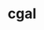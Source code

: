 ---
title: "cgal"
layout: cache
categories: [package, develop]
meta: {"versions": ["4.13", "5.5.2"], "compilers": ["gcc@=11.1.0", "gcc@=11.4.0", "gcc@=7.3.1", "gcc@=9.4.0"], "oss": ["amzn2", "ubuntu20.04"], "platforms": ["linux"], "targets": ["aarch64", "neoverse_n1", "neoverse_v1", "ppc64le", "x86_64_v3"], "stacks": ["aws-isc", "aws-isc-aarch64", "e4s", "e4s-arm", "e4s-neoverse_v1", "e4s-power", "root"], "num_specs": 87, "num_specs_by_stack": {"aws-isc-aarch64": 28, "root": 87, "aws-isc": 14, "e4s-arm": 5, "e4s-neoverse_v1": 7, "e4s-power": 10, "e4s": 23}}
spec_details: [{"hash": "wk6quayynwqzv4xhnhws5qor2siv2g2d", "compiler": "gcc@=7.3.1", "versions": ["4.13"], "os": "amzn2", "platform": "linux", "target": "aarch64", "variants": ["build_system=cmake", "build_type=Release", "~core", "~demos", "+eigen", "generator=make", "~header_only", "~imageio", "~ipo", "+shared"], "stacks": ["aws-isc-aarch64", "root"], "size": "-", "tarball": "https://binaries.spack.io/develop/build_cache/linux-amzn2-aarch64/gcc-7.3.1/cgal-4.13/linux-amzn2-aarch64-gcc-7.3.1-cgal-4.13-wk6quayynwqzv4xhnhws5qor2siv2g2d.spack"}, {"hash": "hntdqjwqmh3ho6ph2ywku737a4o4w64y", "compiler": "gcc@=7.3.1", "versions": ["4.13"], "os": "amzn2", "platform": "linux", "target": "aarch64", "variants": ["build_system=cmake", "build_type=Release", "~core", "~demos", "+eigen", "generator=make", "~header_only", "~imageio", "~ipo", "+shared"], "stacks": ["aws-isc-aarch64", "root"], "size": "-", "tarball": "https://binaries.spack.io/develop/build_cache/linux-amzn2-aarch64/gcc-7.3.1/cgal-4.13/linux-amzn2-aarch64-gcc-7.3.1-cgal-4.13-hntdqjwqmh3ho6ph2ywku737a4o4w64y.spack"}, {"hash": "cc35gijvxbfltxmho2m467z5hg4khkiu", "compiler": "gcc@=7.3.1", "versions": ["4.13"], "os": "amzn2", "platform": "linux", "target": "aarch64", "variants": ["build_system=cmake", "build_type=Release", "~core", "~demos", "+eigen", "generator=make", "~header_only", "~imageio", "~ipo", "+shared"], "stacks": ["aws-isc-aarch64", "root"], "size": "-", "tarball": "https://binaries.spack.io/develop/build_cache/linux-amzn2-aarch64/gcc-7.3.1/cgal-4.13/linux-amzn2-aarch64-gcc-7.3.1-cgal-4.13-cc35gijvxbfltxmho2m467z5hg4khkiu.spack"}, {"hash": "i4in3s7423bzgnmzxabbqvzsakz4pwor", "compiler": "gcc@=7.3.1", "versions": ["4.13"], "os": "amzn2", "platform": "linux", "target": "aarch64", "variants": ["build_system=cmake", "build_type=Release", "~core", "~demos", "+eigen", "generator=make", "~header_only", "~imageio", "~ipo", "+shared"], "stacks": ["aws-isc-aarch64", "root"], "size": "-", "tarball": "https://binaries.spack.io/develop/build_cache/linux-amzn2-aarch64/gcc-7.3.1/cgal-4.13/linux-amzn2-aarch64-gcc-7.3.1-cgal-4.13-i4in3s7423bzgnmzxabbqvzsakz4pwor.spack"}, {"hash": "h6tgtfwnrsh4fcfw2kpknebmpuoqlmcc", "compiler": "gcc@=7.3.1", "versions": ["4.13"], "os": "amzn2", "platform": "linux", "target": "aarch64", "variants": ["build_system=cmake", "build_type=Release", "~core", "~demos", "+eigen", "generator=make", "~header_only", "~imageio", "~ipo", "+shared"], "stacks": ["aws-isc-aarch64", "root"], "size": "-", "tarball": "https://binaries.spack.io/develop/build_cache/linux-amzn2-aarch64/gcc-7.3.1/cgal-4.13/linux-amzn2-aarch64-gcc-7.3.1-cgal-4.13-h6tgtfwnrsh4fcfw2kpknebmpuoqlmcc.spack"}, {"hash": "n7yudhpuakf3ib3pzswytl42hethnjqo", "compiler": "gcc@=7.3.1", "versions": ["4.13"], "os": "amzn2", "platform": "linux", "target": "aarch64", "variants": ["build_system=cmake", "build_type=Release", "~core", "~demos", "+eigen", "generator=make", "~header_only", "~imageio", "~ipo", "+shared"], "stacks": ["aws-isc-aarch64", "root"], "size": "-", "tarball": "https://binaries.spack.io/develop/build_cache/linux-amzn2-aarch64/gcc-7.3.1/cgal-4.13/linux-amzn2-aarch64-gcc-7.3.1-cgal-4.13-n7yudhpuakf3ib3pzswytl42hethnjqo.spack"}, {"hash": "lmvl3mrbvyqf6yqysiymtxtgpxvkbuw3", "compiler": "gcc@=7.3.1", "versions": ["4.13"], "os": "amzn2", "platform": "linux", "target": "aarch64", "variants": ["build_system=cmake", "build_type=Release", "~core", "~demos", "+eigen", "generator=make", "~header_only", "~imageio", "~ipo", "+shared"], "stacks": ["aws-isc-aarch64", "root"], "size": "-", "tarball": "https://binaries.spack.io/develop/build_cache/linux-amzn2-aarch64/gcc-7.3.1/cgal-4.13/linux-amzn2-aarch64-gcc-7.3.1-cgal-4.13-lmvl3mrbvyqf6yqysiymtxtgpxvkbuw3.spack"}, {"hash": "ab62ga4j4tnwpzmxinaaifeihzzjncbu", "compiler": "gcc@=7.3.1", "versions": ["4.13"], "os": "amzn2", "platform": "linux", "target": "aarch64", "variants": ["build_system=cmake", "build_type=Release", "~core", "~demos", "+eigen", "generator=make", "~header_only", "~imageio", "~ipo", "+shared"], "stacks": ["aws-isc-aarch64", "root"], "size": "-", "tarball": "https://binaries.spack.io/develop/build_cache/linux-amzn2-aarch64/gcc-7.3.1/cgal-4.13/linux-amzn2-aarch64-gcc-7.3.1-cgal-4.13-ab62ga4j4tnwpzmxinaaifeihzzjncbu.spack"}, {"hash": "oot5hncrawnufie3fn4tz5owpnqurbzj", "compiler": "gcc@=7.3.1", "versions": ["4.13"], "os": "amzn2", "platform": "linux", "target": "aarch64", "variants": ["build_system=cmake", "build_type=Release", "~core", "~demos", "+eigen", "generator=make", "~header_only", "~imageio", "~ipo", "+shared"], "stacks": ["aws-isc-aarch64", "root"], "size": "-", "tarball": "https://binaries.spack.io/develop/build_cache/linux-amzn2-aarch64/gcc-7.3.1/cgal-4.13/linux-amzn2-aarch64-gcc-7.3.1-cgal-4.13-oot5hncrawnufie3fn4tz5owpnqurbzj.spack"}, {"hash": "oeqdq4lrtiy76ki7lcuj5wnspdpkhoax", "compiler": "gcc@=7.3.1", "versions": ["4.13"], "os": "amzn2", "platform": "linux", "target": "aarch64", "variants": ["build_system=cmake", "build_type=Release", "~core", "~demos", "+eigen", "generator=make", "~header_only", "~imageio", "~ipo", "+shared"], "stacks": ["aws-isc-aarch64", "root"], "size": "-", "tarball": "https://binaries.spack.io/develop/build_cache/linux-amzn2-aarch64/gcc-7.3.1/cgal-4.13/linux-amzn2-aarch64-gcc-7.3.1-cgal-4.13-oeqdq4lrtiy76ki7lcuj5wnspdpkhoax.spack"}, {"hash": "vdvloszchyvhoplczb3gv4zcwgo6tzxt", "compiler": "gcc@=7.3.1", "versions": ["4.13"], "os": "amzn2", "platform": "linux", "target": "aarch64", "variants": ["build_system=cmake", "build_type=Release", "~core", "~demos", "+eigen", "generator=make", "~header_only", "~imageio", "~ipo", "+shared"], "stacks": ["aws-isc-aarch64", "root"], "size": "-", "tarball": "https://binaries.spack.io/develop/build_cache/linux-amzn2-aarch64/gcc-7.3.1/cgal-4.13/linux-amzn2-aarch64-gcc-7.3.1-cgal-4.13-vdvloszchyvhoplczb3gv4zcwgo6tzxt.spack"}, {"hash": "rvpduiskf422avubfkwwyve4x4kftlwu", "compiler": "gcc@=7.3.1", "versions": ["4.13"], "os": "amzn2", "platform": "linux", "target": "aarch64", "variants": ["build_system=cmake", "build_type=Release", "~core", "~demos", "+eigen", "generator=make", "~header_only", "~imageio", "~ipo", "+shared"], "stacks": ["aws-isc-aarch64", "root"], "size": "-", "tarball": "https://binaries.spack.io/develop/build_cache/linux-amzn2-aarch64/gcc-7.3.1/cgal-4.13/linux-amzn2-aarch64-gcc-7.3.1-cgal-4.13-rvpduiskf422avubfkwwyve4x4kftlwu.spack"}, {"hash": "6lwpkhmrojaome7zdvyyv3uq4vnjoqgt", "compiler": "gcc@=7.3.1", "versions": ["4.13"], "os": "amzn2", "platform": "linux", "target": "aarch64", "variants": ["build_system=cmake", "build_type=Release", "~core", "~demos", "+eigen", "generator=make", "~header_only", "~imageio", "~ipo", "+shared"], "stacks": ["aws-isc-aarch64", "root"], "size": "-", "tarball": "https://binaries.spack.io/develop/build_cache/linux-amzn2-aarch64/gcc-7.3.1/cgal-4.13/linux-amzn2-aarch64-gcc-7.3.1-cgal-4.13-6lwpkhmrojaome7zdvyyv3uq4vnjoqgt.spack"}, {"hash": "qu2rwjy57gjqrjiwvrcurq2rhaiwgifx", "compiler": "gcc@=7.3.1", "versions": ["4.13"], "os": "amzn2", "platform": "linux", "target": "aarch64", "variants": ["build_system=cmake", "build_type=Release", "~core", "~demos", "+eigen", "generator=make", "~header_only", "~imageio", "~ipo", "+shared"], "stacks": ["aws-isc-aarch64", "root"], "size": "-", "tarball": "https://binaries.spack.io/develop/build_cache/linux-amzn2-aarch64/gcc-7.3.1/cgal-4.13/linux-amzn2-aarch64-gcc-7.3.1-cgal-4.13-qu2rwjy57gjqrjiwvrcurq2rhaiwgifx.spack"}, {"hash": "boeqdlj3hsnfznfqhk3rm7jeig24sqet", "compiler": "gcc@=7.3.1", "versions": ["4.13"], "os": "amzn2", "platform": "linux", "target": "neoverse_n1", "variants": ["build_system=cmake", "build_type=Release", "~core", "~demos", "+eigen", "generator=make", "~header_only", "~imageio", "~ipo", "+shared"], "stacks": ["aws-isc-aarch64", "root"], "size": "-", "tarball": "https://binaries.spack.io/develop/build_cache/linux-amzn2-neoverse_n1/gcc-7.3.1/cgal-4.13/linux-amzn2-neoverse_n1-gcc-7.3.1-cgal-4.13-boeqdlj3hsnfznfqhk3rm7jeig24sqet.spack"}, {"hash": "huifu6hyfoic5xr7qcsu2oaj5youiv64", "compiler": "gcc@=7.3.1", "versions": ["4.13"], "os": "amzn2", "platform": "linux", "target": "neoverse_n1", "variants": ["build_system=cmake", "build_type=Release", "~core", "~demos", "+eigen", "generator=make", "~header_only", "~imageio", "~ipo", "+shared"], "stacks": ["aws-isc-aarch64", "root"], "size": "-", "tarball": "https://binaries.spack.io/develop/build_cache/linux-amzn2-neoverse_n1/gcc-7.3.1/cgal-4.13/linux-amzn2-neoverse_n1-gcc-7.3.1-cgal-4.13-huifu6hyfoic5xr7qcsu2oaj5youiv64.spack"}, {"hash": "zj4ug24nzitshflbzkzovqhbhkpn7i7c", "compiler": "gcc@=7.3.1", "versions": ["4.13"], "os": "amzn2", "platform": "linux", "target": "neoverse_n1", "variants": ["build_system=cmake", "build_type=Release", "~core", "~demos", "+eigen", "generator=make", "~header_only", "~imageio", "~ipo", "+shared"], "stacks": ["aws-isc-aarch64", "root"], "size": "-", "tarball": "https://binaries.spack.io/develop/build_cache/linux-amzn2-neoverse_n1/gcc-7.3.1/cgal-4.13/linux-amzn2-neoverse_n1-gcc-7.3.1-cgal-4.13-zj4ug24nzitshflbzkzovqhbhkpn7i7c.spack"}, {"hash": "nbxlhezzzdgnn2jknm57jmvshil3slrh", "compiler": "gcc@=7.3.1", "versions": ["4.13"], "os": "amzn2", "platform": "linux", "target": "neoverse_n1", "variants": ["build_system=cmake", "build_type=Release", "~core", "~demos", "+eigen", "generator=make", "~header_only", "~imageio", "~ipo", "+shared"], "stacks": ["aws-isc-aarch64", "root"], "size": "-", "tarball": "https://binaries.spack.io/develop/build_cache/linux-amzn2-neoverse_n1/gcc-7.3.1/cgal-4.13/linux-amzn2-neoverse_n1-gcc-7.3.1-cgal-4.13-nbxlhezzzdgnn2jknm57jmvshil3slrh.spack"}, {"hash": "mdcf4lnctbwvqvn23eq3dbrlkpjsspcw", "compiler": "gcc@=7.3.1", "versions": ["4.13"], "os": "amzn2", "platform": "linux", "target": "neoverse_n1", "variants": ["build_system=cmake", "build_type=Release", "~core", "~demos", "+eigen", "generator=make", "~header_only", "~imageio", "~ipo", "+shared"], "stacks": ["aws-isc-aarch64", "root"], "size": "-", "tarball": "https://binaries.spack.io/develop/build_cache/linux-amzn2-neoverse_n1/gcc-7.3.1/cgal-4.13/linux-amzn2-neoverse_n1-gcc-7.3.1-cgal-4.13-mdcf4lnctbwvqvn23eq3dbrlkpjsspcw.spack"}, {"hash": "ezmyjacgvbmhaymix7ih2kjllk2xmfou", "compiler": "gcc@=7.3.1", "versions": ["4.13"], "os": "amzn2", "platform": "linux", "target": "neoverse_n1", "variants": ["build_system=cmake", "build_type=Release", "~core", "~demos", "+eigen", "generator=make", "~header_only", "~imageio", "~ipo", "+shared"], "stacks": ["aws-isc-aarch64", "root"], "size": "-", "tarball": "https://binaries.spack.io/develop/build_cache/linux-amzn2-neoverse_n1/gcc-7.3.1/cgal-4.13/linux-amzn2-neoverse_n1-gcc-7.3.1-cgal-4.13-ezmyjacgvbmhaymix7ih2kjllk2xmfou.spack"}, {"hash": "4kwlsfq2g534e7fjlgwet626zfai6bkz", "compiler": "gcc@=7.3.1", "versions": ["4.13"], "os": "amzn2", "platform": "linux", "target": "neoverse_n1", "variants": ["build_system=cmake", "build_type=Release", "~core", "~demos", "+eigen", "generator=make", "~header_only", "~imageio", "~ipo", "+shared"], "stacks": ["aws-isc-aarch64", "root"], "size": "-", "tarball": "https://binaries.spack.io/develop/build_cache/linux-amzn2-neoverse_n1/gcc-7.3.1/cgal-4.13/linux-amzn2-neoverse_n1-gcc-7.3.1-cgal-4.13-4kwlsfq2g534e7fjlgwet626zfai6bkz.spack"}, {"hash": "goi64ssgjd4tugobjt4mxnfft4sr4cxn", "compiler": "gcc@=7.3.1", "versions": ["4.13"], "os": "amzn2", "platform": "linux", "target": "neoverse_n1", "variants": ["build_system=cmake", "build_type=Release", "~core", "~demos", "+eigen", "generator=make", "~header_only", "~imageio", "~ipo", "+shared"], "stacks": ["aws-isc-aarch64", "root"], "size": "-", "tarball": "https://binaries.spack.io/develop/build_cache/linux-amzn2-neoverse_n1/gcc-7.3.1/cgal-4.13/linux-amzn2-neoverse_n1-gcc-7.3.1-cgal-4.13-goi64ssgjd4tugobjt4mxnfft4sr4cxn.spack"}, {"hash": "54chzhrh52lscgccykfiz6pbafxd5xab", "compiler": "gcc@=7.3.1", "versions": ["4.13"], "os": "amzn2", "platform": "linux", "target": "neoverse_n1", "variants": ["build_system=cmake", "build_type=Release", "~core", "~demos", "+eigen", "generator=make", "~header_only", "~imageio", "~ipo", "+shared"], "stacks": ["aws-isc-aarch64", "root"], "size": "-", "tarball": "https://binaries.spack.io/develop/build_cache/linux-amzn2-neoverse_n1/gcc-7.3.1/cgal-4.13/linux-amzn2-neoverse_n1-gcc-7.3.1-cgal-4.13-54chzhrh52lscgccykfiz6pbafxd5xab.spack"}, {"hash": "pyvwzou3hxdiuc4vev45k5iufeqyg57y", "compiler": "gcc@=7.3.1", "versions": ["4.13"], "os": "amzn2", "platform": "linux", "target": "neoverse_n1", "variants": ["build_system=cmake", "build_type=Release", "~core", "~demos", "+eigen", "generator=make", "~header_only", "~imageio", "~ipo", "+shared"], "stacks": ["aws-isc-aarch64", "root"], "size": "-", "tarball": "https://binaries.spack.io/develop/build_cache/linux-amzn2-neoverse_n1/gcc-7.3.1/cgal-4.13/linux-amzn2-neoverse_n1-gcc-7.3.1-cgal-4.13-pyvwzou3hxdiuc4vev45k5iufeqyg57y.spack"}, {"hash": "rx53y627x372v4effyqqpl2p2xvrf2az", "compiler": "gcc@=7.3.1", "versions": ["4.13"], "os": "amzn2", "platform": "linux", "target": "neoverse_n1", "variants": ["build_system=cmake", "build_type=Release", "~core", "~demos", "+eigen", "generator=make", "~header_only", "~imageio", "~ipo", "+shared"], "stacks": ["aws-isc-aarch64", "root"], "size": "-", "tarball": "https://binaries.spack.io/develop/build_cache/linux-amzn2-neoverse_n1/gcc-7.3.1/cgal-4.13/linux-amzn2-neoverse_n1-gcc-7.3.1-cgal-4.13-rx53y627x372v4effyqqpl2p2xvrf2az.spack"}, {"hash": "tkx4dromzgzrf3ttwodhadnfvrk6xzck", "compiler": "gcc@=7.3.1", "versions": ["4.13"], "os": "amzn2", "platform": "linux", "target": "neoverse_n1", "variants": ["build_system=cmake", "build_type=Release", "~core", "~demos", "+eigen", "generator=make", "~header_only", "~imageio", "~ipo", "+shared"], "stacks": ["aws-isc-aarch64", "root"], "size": "-", "tarball": "https://binaries.spack.io/develop/build_cache/linux-amzn2-neoverse_n1/gcc-7.3.1/cgal-4.13/linux-amzn2-neoverse_n1-gcc-7.3.1-cgal-4.13-tkx4dromzgzrf3ttwodhadnfvrk6xzck.spack"}, {"hash": "wwsyainr7mzka77lkeqf7wiar6maotvi", "compiler": "gcc@=7.3.1", "versions": ["4.13"], "os": "amzn2", "platform": "linux", "target": "neoverse_n1", "variants": ["build_system=cmake", "build_type=Release", "~core", "~demos", "+eigen", "generator=make", "~header_only", "~imageio", "~ipo", "+shared"], "stacks": ["aws-isc-aarch64", "root"], "size": "-", "tarball": "https://binaries.spack.io/develop/build_cache/linux-amzn2-neoverse_n1/gcc-7.3.1/cgal-4.13/linux-amzn2-neoverse_n1-gcc-7.3.1-cgal-4.13-wwsyainr7mzka77lkeqf7wiar6maotvi.spack"}, {"hash": "yio26w7xb7l7wllmum7rfuso5ehrcbme", "compiler": "gcc@=7.3.1", "versions": ["4.13"], "os": "amzn2", "platform": "linux", "target": "neoverse_n1", "variants": ["build_system=cmake", "build_type=Release", "~core", "~demos", "+eigen", "generator=make", "~header_only", "~imageio", "~ipo", "+shared"], "stacks": ["aws-isc-aarch64", "root"], "size": "-", "tarball": "https://binaries.spack.io/develop/build_cache/linux-amzn2-neoverse_n1/gcc-7.3.1/cgal-4.13/linux-amzn2-neoverse_n1-gcc-7.3.1-cgal-4.13-yio26w7xb7l7wllmum7rfuso5ehrcbme.spack"}, {"hash": "dl3bl7yneedkuozgou3whj3ik7s65dtb", "compiler": "gcc@=7.3.1", "versions": ["4.13"], "os": "amzn2", "platform": "linux", "target": "x86_64_v3", "variants": ["build_system=cmake", "build_type=Release", "~core", "~demos", "+eigen", "generator=make", "~header_only", "~imageio", "~ipo", "+shared"], "stacks": ["aws-isc", "root"], "size": "-", "tarball": "https://binaries.spack.io/develop/build_cache/linux-amzn2-x86_64_v3/gcc-7.3.1/cgal-4.13/linux-amzn2-x86_64_v3-gcc-7.3.1-cgal-4.13-dl3bl7yneedkuozgou3whj3ik7s65dtb.spack"}, {"hash": "467u5rd5wwytmflub7wyktkp2wteaojq", "compiler": "gcc@=7.3.1", "versions": ["4.13"], "os": "amzn2", "platform": "linux", "target": "x86_64_v3", "variants": ["build_system=cmake", "build_type=Release", "~core", "~demos", "+eigen", "generator=make", "~header_only", "~imageio", "~ipo", "+shared"], "stacks": ["aws-isc", "root"], "size": "-", "tarball": "https://binaries.spack.io/develop/build_cache/linux-amzn2-x86_64_v3/gcc-7.3.1/cgal-4.13/linux-amzn2-x86_64_v3-gcc-7.3.1-cgal-4.13-467u5rd5wwytmflub7wyktkp2wteaojq.spack"}, {"hash": "b4spvpxuundmllbvcs2ugpv4ifgqncys", "compiler": "gcc@=7.3.1", "versions": ["4.13"], "os": "amzn2", "platform": "linux", "target": "x86_64_v3", "variants": ["build_system=cmake", "build_type=Release", "~core", "~demos", "+eigen", "generator=make", "~header_only", "~imageio", "~ipo", "+shared"], "stacks": ["aws-isc", "root"], "size": "-", "tarball": "https://binaries.spack.io/develop/build_cache/linux-amzn2-x86_64_v3/gcc-7.3.1/cgal-4.13/linux-amzn2-x86_64_v3-gcc-7.3.1-cgal-4.13-b4spvpxuundmllbvcs2ugpv4ifgqncys.spack"}, {"hash": "c7lig2bgdlbfsz57gijc27mtstvy2efl", "compiler": "gcc@=7.3.1", "versions": ["4.13"], "os": "amzn2", "platform": "linux", "target": "x86_64_v3", "variants": ["build_system=cmake", "build_type=Release", "~core", "~demos", "+eigen", "generator=make", "~header_only", "~imageio", "~ipo", "+shared"], "stacks": ["aws-isc", "root"], "size": "-", "tarball": "https://binaries.spack.io/develop/build_cache/linux-amzn2-x86_64_v3/gcc-7.3.1/cgal-4.13/linux-amzn2-x86_64_v3-gcc-7.3.1-cgal-4.13-c7lig2bgdlbfsz57gijc27mtstvy2efl.spack"}, {"hash": "pcjxrrlepi6tzv4pjztqaximyeq3sarf", "compiler": "gcc@=7.3.1", "versions": ["4.13"], "os": "amzn2", "platform": "linux", "target": "x86_64_v3", "variants": ["build_system=cmake", "build_type=Release", "~core", "~demos", "+eigen", "generator=make", "~header_only", "~imageio", "~ipo", "+shared"], "stacks": ["aws-isc", "root"], "size": "-", "tarball": "https://binaries.spack.io/develop/build_cache/linux-amzn2-x86_64_v3/gcc-7.3.1/cgal-4.13/linux-amzn2-x86_64_v3-gcc-7.3.1-cgal-4.13-pcjxrrlepi6tzv4pjztqaximyeq3sarf.spack"}, {"hash": "mvwwhk65psnwz56ws5g3pkp3w7plwl7k", "compiler": "gcc@=7.3.1", "versions": ["4.13"], "os": "amzn2", "platform": "linux", "target": "x86_64_v3", "variants": ["build_system=cmake", "build_type=Release", "~core", "~demos", "+eigen", "generator=make", "~header_only", "~imageio", "~ipo", "+shared"], "stacks": ["aws-isc", "root"], "size": "-", "tarball": "https://binaries.spack.io/develop/build_cache/linux-amzn2-x86_64_v3/gcc-7.3.1/cgal-4.13/linux-amzn2-x86_64_v3-gcc-7.3.1-cgal-4.13-mvwwhk65psnwz56ws5g3pkp3w7plwl7k.spack"}, {"hash": "ham2hmjbtnugyd2or7lmpsd65lbdz2qk", "compiler": "gcc@=7.3.1", "versions": ["4.13"], "os": "amzn2", "platform": "linux", "target": "x86_64_v3", "variants": ["build_system=cmake", "build_type=Release", "~core", "~demos", "+eigen", "generator=make", "~header_only", "~imageio", "~ipo", "+shared"], "stacks": ["aws-isc", "root"], "size": "-", "tarball": "https://binaries.spack.io/develop/build_cache/linux-amzn2-x86_64_v3/gcc-7.3.1/cgal-4.13/linux-amzn2-x86_64_v3-gcc-7.3.1-cgal-4.13-ham2hmjbtnugyd2or7lmpsd65lbdz2qk.spack"}, {"hash": "vyejmikt47iurdxgpo5qwbpz6hd4vew2", "compiler": "gcc@=7.3.1", "versions": ["4.13"], "os": "amzn2", "platform": "linux", "target": "x86_64_v3", "variants": ["build_system=cmake", "build_type=Release", "~core", "~demos", "+eigen", "generator=make", "~header_only", "~imageio", "~ipo", "+shared"], "stacks": ["aws-isc", "root"], "size": "-", "tarball": "https://binaries.spack.io/develop/build_cache/linux-amzn2-x86_64_v3/gcc-7.3.1/cgal-4.13/linux-amzn2-x86_64_v3-gcc-7.3.1-cgal-4.13-vyejmikt47iurdxgpo5qwbpz6hd4vew2.spack"}, {"hash": "x56ktee37aflfer45kl7vjztxwpw32bi", "compiler": "gcc@=7.3.1", "versions": ["4.13"], "os": "amzn2", "platform": "linux", "target": "x86_64_v3", "variants": ["build_system=cmake", "build_type=Release", "~core", "~demos", "+eigen", "generator=make", "~header_only", "~imageio", "~ipo", "+shared"], "stacks": ["aws-isc", "root"], "size": "-", "tarball": "https://binaries.spack.io/develop/build_cache/linux-amzn2-x86_64_v3/gcc-7.3.1/cgal-4.13/linux-amzn2-x86_64_v3-gcc-7.3.1-cgal-4.13-x56ktee37aflfer45kl7vjztxwpw32bi.spack"}, {"hash": "y2on4b5xhv6pvppp7sw5wn365362xzug", "compiler": "gcc@=7.3.1", "versions": ["4.13"], "os": "amzn2", "platform": "linux", "target": "x86_64_v3", "variants": ["build_system=cmake", "build_type=Release", "~core", "~demos", "+eigen", "generator=make", "~header_only", "~imageio", "~ipo", "+shared"], "stacks": ["aws-isc", "root"], "size": "-", "tarball": "https://binaries.spack.io/develop/build_cache/linux-amzn2-x86_64_v3/gcc-7.3.1/cgal-4.13/linux-amzn2-x86_64_v3-gcc-7.3.1-cgal-4.13-y2on4b5xhv6pvppp7sw5wn365362xzug.spack"}, {"hash": "gbruwq2zr6jpzdc6luk5aljmbuntpcsy", "compiler": "gcc@=7.3.1", "versions": ["4.13"], "os": "amzn2", "platform": "linux", "target": "x86_64_v3", "variants": ["build_system=cmake", "build_type=Release", "~core", "~demos", "+eigen", "generator=make", "~header_only", "~imageio", "~ipo", "+shared"], "stacks": ["aws-isc", "root"], "size": "-", "tarball": "https://binaries.spack.io/develop/build_cache/linux-amzn2-x86_64_v3/gcc-7.3.1/cgal-4.13/linux-amzn2-x86_64_v3-gcc-7.3.1-cgal-4.13-gbruwq2zr6jpzdc6luk5aljmbuntpcsy.spack"}, {"hash": "cl7yaq2nb7htdqlkcp6sltiwdhhwq3o6", "compiler": "gcc@=7.3.1", "versions": ["4.13"], "os": "amzn2", "platform": "linux", "target": "x86_64_v3", "variants": ["build_system=cmake", "build_type=Release", "~core", "~demos", "+eigen", "generator=make", "~header_only", "~imageio", "~ipo", "+shared"], "stacks": ["aws-isc", "root"], "size": "-", "tarball": "https://binaries.spack.io/develop/build_cache/linux-amzn2-x86_64_v3/gcc-7.3.1/cgal-4.13/linux-amzn2-x86_64_v3-gcc-7.3.1-cgal-4.13-cl7yaq2nb7htdqlkcp6sltiwdhhwq3o6.spack"}, {"hash": "ta5ram5dhb4finpacnj4zn6j4sm2nczr", "compiler": "gcc@=7.3.1", "versions": ["4.13"], "os": "amzn2", "platform": "linux", "target": "x86_64_v3", "variants": ["build_system=cmake", "build_type=Release", "~core", "~demos", "+eigen", "generator=make", "~header_only", "~imageio", "~ipo", "+shared"], "stacks": ["aws-isc", "root"], "size": "-", "tarball": "https://binaries.spack.io/develop/build_cache/linux-amzn2-x86_64_v3/gcc-7.3.1/cgal-4.13/linux-amzn2-x86_64_v3-gcc-7.3.1-cgal-4.13-ta5ram5dhb4finpacnj4zn6j4sm2nczr.spack"}, {"hash": "xdnpmjqtnirsoykievchqwjeunknipor", "compiler": "gcc@=7.3.1", "versions": ["4.13"], "os": "amzn2", "platform": "linux", "target": "x86_64_v3", "variants": ["build_system=cmake", "build_type=Release", "~core", "~demos", "+eigen", "generator=make", "~header_only", "~imageio", "~ipo", "+shared"], "stacks": ["aws-isc", "root"], "size": "-", "tarball": "https://binaries.spack.io/develop/build_cache/linux-amzn2-x86_64_v3/gcc-7.3.1/cgal-4.13/linux-amzn2-x86_64_v3-gcc-7.3.1-cgal-4.13-xdnpmjqtnirsoykievchqwjeunknipor.spack"}, {"hash": "e4nsvupkaykj5n6pxhb7xyuhd7p3ydpv", "compiler": "gcc@=11.4.0", "versions": ["4.13"], "os": "ubuntu20.04", "platform": "linux", "target": "aarch64", "variants": ["build_system=cmake", "build_type=Release", "~core", "~demos", "+eigen", "generator=make", "~header_only", "~imageio", "~ipo", "+shared"], "stacks": ["root", "e4s-arm"], "size": "-", "tarball": "https://binaries.spack.io/develop/build_cache/linux-ubuntu20.04-aarch64/gcc-11.4.0/cgal-4.13/linux-ubuntu20.04-aarch64-gcc-11.4.0-cgal-4.13-e4nsvupkaykj5n6pxhb7xyuhd7p3ydpv.spack"}, {"hash": "agh6a62khp7uycg3xiz2kc7ogg6cyk4l", "compiler": "gcc@=11.4.0", "versions": ["4.13"], "os": "ubuntu20.04", "platform": "linux", "target": "aarch64", "variants": ["build_system=cmake", "build_type=Release", "~core", "~demos", "+eigen", "generator=make", "~header_only", "~imageio", "~ipo", "+shared"], "stacks": ["root", "e4s-arm"], "size": "-", "tarball": "https://binaries.spack.io/develop/build_cache/linux-ubuntu20.04-aarch64/gcc-11.4.0/cgal-4.13/linux-ubuntu20.04-aarch64-gcc-11.4.0-cgal-4.13-agh6a62khp7uycg3xiz2kc7ogg6cyk4l.spack"}, {"hash": "n522g3ehjxv3q6odufrgu73omq356mmj", "compiler": "gcc@=11.4.0", "versions": ["4.13"], "os": "ubuntu20.04", "platform": "linux", "target": "aarch64", "variants": ["build_system=cmake", "build_type=Release", "~core", "~demos", "+eigen", "generator=make", "~header_only", "~imageio", "~ipo", "+shared"], "stacks": ["root", "e4s-arm"], "size": "-", "tarball": "https://binaries.spack.io/develop/build_cache/linux-ubuntu20.04-aarch64/gcc-11.4.0/cgal-4.13/linux-ubuntu20.04-aarch64-gcc-11.4.0-cgal-4.13-n522g3ehjxv3q6odufrgu73omq356mmj.spack"}, {"hash": "rq3kdld66lrmvbnixs7xwspdrkyyjsfs", "compiler": "gcc@=11.4.0", "versions": ["4.13"], "os": "ubuntu20.04", "platform": "linux", "target": "aarch64", "variants": ["build_system=cmake", "build_type=Release", "~core", "~demos", "+eigen", "generator=make", "~header_only", "~imageio", "~ipo", "+shared"], "stacks": ["root", "e4s-arm"], "size": "-", "tarball": "https://binaries.spack.io/develop/build_cache/linux-ubuntu20.04-aarch64/gcc-11.4.0/cgal-4.13/linux-ubuntu20.04-aarch64-gcc-11.4.0-cgal-4.13-rq3kdld66lrmvbnixs7xwspdrkyyjsfs.spack"}, {"hash": "7jveycrjexqw4evuueql4uguoqqfjnuo", "compiler": "gcc@=11.4.0", "versions": ["4.13"], "os": "ubuntu20.04", "platform": "linux", "target": "aarch64", "variants": ["build_system=cmake", "build_type=Release", "~core", "~demos", "+eigen", "generator=make", "~header_only", "~imageio", "~ipo", "+shared"], "stacks": ["root", "e4s-arm"], "size": "-", "tarball": "https://binaries.spack.io/develop/build_cache/linux-ubuntu20.04-aarch64/gcc-11.4.0/cgal-4.13/linux-ubuntu20.04-aarch64-gcc-11.4.0-cgal-4.13-7jveycrjexqw4evuueql4uguoqqfjnuo.spack"}, {"hash": "ga6dy2eh56any4r232b74heocpksqecf", "compiler": "gcc@=11.4.0", "versions": ["4.13"], "os": "ubuntu20.04", "platform": "linux", "target": "neoverse_v1", "variants": ["build_system=cmake", "build_type=Release", "~core", "~demos", "+eigen", "generator=make", "~header_only", "~imageio", "~ipo", "+shared"], "stacks": ["root", "e4s-neoverse_v1"], "size": "-", "tarball": "https://binaries.spack.io/develop/build_cache/linux-ubuntu20.04-neoverse_v1/gcc-11.4.0/cgal-4.13/linux-ubuntu20.04-neoverse_v1-gcc-11.4.0-cgal-4.13-ga6dy2eh56any4r232b74heocpksqecf.spack"}, {"hash": "m3c6engqgukab7mkrcbnf5euwyrtva6t", "compiler": "gcc@=11.4.0", "versions": ["4.13"], "os": "ubuntu20.04", "platform": "linux", "target": "neoverse_v1", "variants": ["build_system=cmake", "build_type=Release", "~core", "~demos", "+eigen", "generator=make", "~header_only", "~imageio", "~ipo", "+shared"], "stacks": ["root", "e4s-neoverse_v1"], "size": "-", "tarball": "https://binaries.spack.io/develop/build_cache/linux-ubuntu20.04-neoverse_v1/gcc-11.4.0/cgal-4.13/linux-ubuntu20.04-neoverse_v1-gcc-11.4.0-cgal-4.13-m3c6engqgukab7mkrcbnf5euwyrtva6t.spack"}, {"hash": "7c4srdls33usativb3cbcnglxoljls22", "compiler": "gcc@=11.4.0", "versions": ["4.13"], "os": "ubuntu20.04", "platform": "linux", "target": "neoverse_v1", "variants": ["build_system=cmake", "build_type=Release", "~core", "~demos", "+eigen", "generator=make", "~header_only", "~imageio", "~ipo", "+shared"], "stacks": ["root", "e4s-neoverse_v1"], "size": "-", "tarball": "https://binaries.spack.io/develop/build_cache/linux-ubuntu20.04-neoverse_v1/gcc-11.4.0/cgal-4.13/linux-ubuntu20.04-neoverse_v1-gcc-11.4.0-cgal-4.13-7c4srdls33usativb3cbcnglxoljls22.spack"}, {"hash": "rupah2jkzguju2koq3ojxcno4dd46bw4", "compiler": "gcc@=11.4.0", "versions": ["4.13"], "os": "ubuntu20.04", "platform": "linux", "target": "neoverse_v1", "variants": ["build_system=cmake", "build_type=Release", "~core", "~demos", "+eigen", "generator=make", "~header_only", "~imageio", "~ipo", "+shared"], "stacks": ["root", "e4s-neoverse_v1"], "size": "-", "tarball": "https://binaries.spack.io/develop/build_cache/linux-ubuntu20.04-neoverse_v1/gcc-11.4.0/cgal-4.13/linux-ubuntu20.04-neoverse_v1-gcc-11.4.0-cgal-4.13-rupah2jkzguju2koq3ojxcno4dd46bw4.spack"}, {"hash": "h5wv2k6yv42taa4giaxdxpzihd6pyd2t", "compiler": "gcc@=11.4.0", "versions": ["4.13"], "os": "ubuntu20.04", "platform": "linux", "target": "neoverse_v1", "variants": ["build_system=cmake", "build_type=Release", "~core", "~demos", "+eigen", "generator=make", "~header_only", "~imageio", "~ipo", "+shared"], "stacks": ["root", "e4s-neoverse_v1"], "size": "-", "tarball": "https://binaries.spack.io/develop/build_cache/linux-ubuntu20.04-neoverse_v1/gcc-11.4.0/cgal-4.13/linux-ubuntu20.04-neoverse_v1-gcc-11.4.0-cgal-4.13-h5wv2k6yv42taa4giaxdxpzihd6pyd2t.spack"}, {"hash": "6lnndwpqi4jk45nmvk2r5e436ylz7xxe", "compiler": "gcc@=11.4.0", "versions": ["4.13"], "os": "ubuntu20.04", "platform": "linux", "target": "neoverse_v1", "variants": ["build_system=cmake", "build_type=Release", "~core", "~demos", "+eigen", "generator=make", "~header_only", "~imageio", "~ipo", "+shared"], "stacks": ["root", "e4s-neoverse_v1"], "size": "-", "tarball": "https://binaries.spack.io/develop/build_cache/linux-ubuntu20.04-neoverse_v1/gcc-11.4.0/cgal-4.13/linux-ubuntu20.04-neoverse_v1-gcc-11.4.0-cgal-4.13-6lnndwpqi4jk45nmvk2r5e436ylz7xxe.spack"}, {"hash": "r7vop3unuwqbzizhos75lpc2fe6ydehi", "compiler": "gcc@=11.4.0", "versions": ["4.13"], "os": "ubuntu20.04", "platform": "linux", "target": "neoverse_v1", "variants": ["build_system=cmake", "build_type=Release", "~core", "~demos", "+eigen", "generator=make", "~header_only", "~imageio", "~ipo", "+shared"], "stacks": ["root", "e4s-neoverse_v1"], "size": "-", "tarball": "https://binaries.spack.io/develop/build_cache/linux-ubuntu20.04-neoverse_v1/gcc-11.4.0/cgal-4.13/linux-ubuntu20.04-neoverse_v1-gcc-11.4.0-cgal-4.13-r7vop3unuwqbzizhos75lpc2fe6ydehi.spack"}, {"hash": "oyqpxr2zjo6kw7pqsqgm2cqe6nup3urj", "compiler": "gcc@=9.4.0", "versions": ["4.13"], "os": "ubuntu20.04", "platform": "linux", "target": "ppc64le", "variants": ["build_system=cmake", "build_type=Release", "~core", "~demos", "+eigen", "generator=make", "~header_only", "~imageio", "~ipo", "+shared"], "stacks": ["e4s-power", "root"], "size": "-", "tarball": "https://binaries.spack.io/develop/build_cache/linux-ubuntu20.04-ppc64le/gcc-9.4.0/cgal-4.13/linux-ubuntu20.04-ppc64le-gcc-9.4.0-cgal-4.13-oyqpxr2zjo6kw7pqsqgm2cqe6nup3urj.spack"}, {"hash": "nwu4a4q5sjwpmojyv35jctalk6abrnbf", "compiler": "gcc@=9.4.0", "versions": ["4.13"], "os": "ubuntu20.04", "platform": "linux", "target": "ppc64le", "variants": ["build_system=cmake", "build_type=Release", "~core", "~demos", "+eigen", "generator=make", "~header_only", "~imageio", "~ipo", "+shared"], "stacks": ["e4s-power", "root"], "size": "-", "tarball": "https://binaries.spack.io/develop/build_cache/linux-ubuntu20.04-ppc64le/gcc-9.4.0/cgal-4.13/linux-ubuntu20.04-ppc64le-gcc-9.4.0-cgal-4.13-nwu4a4q5sjwpmojyv35jctalk6abrnbf.spack"}, {"hash": "l57tk726i3pujeiogeo3232a7xgxofar", "compiler": "gcc@=9.4.0", "versions": ["4.13"], "os": "ubuntu20.04", "platform": "linux", "target": "ppc64le", "variants": ["build_system=cmake", "build_type=Release", "~core", "~demos", "+eigen", "generator=make", "~header_only", "~imageio", "~ipo", "+shared"], "stacks": ["e4s-power", "root"], "size": "-", "tarball": "https://binaries.spack.io/develop/build_cache/linux-ubuntu20.04-ppc64le/gcc-9.4.0/cgal-4.13/linux-ubuntu20.04-ppc64le-gcc-9.4.0-cgal-4.13-l57tk726i3pujeiogeo3232a7xgxofar.spack"}, {"hash": "35fwbwfun3ekrdexio3fxsbm4x5zecvp", "compiler": "gcc@=9.4.0", "versions": ["4.13"], "os": "ubuntu20.04", "platform": "linux", "target": "ppc64le", "variants": ["build_system=cmake", "build_type=Release", "~core", "~demos", "+eigen", "generator=make", "~header_only", "~imageio", "~ipo", "+shared"], "stacks": ["e4s-power", "root"], "size": "-", "tarball": "https://binaries.spack.io/develop/build_cache/linux-ubuntu20.04-ppc64le/gcc-9.4.0/cgal-4.13/linux-ubuntu20.04-ppc64le-gcc-9.4.0-cgal-4.13-35fwbwfun3ekrdexio3fxsbm4x5zecvp.spack"}, {"hash": "zyp423dclom3sguwcbksdjj6rvajterc", "compiler": "gcc@=9.4.0", "versions": ["4.13"], "os": "ubuntu20.04", "platform": "linux", "target": "ppc64le", "variants": ["build_system=cmake", "build_type=Release", "~core", "~demos", "+eigen", "generator=make", "~header_only", "~imageio", "~ipo", "+shared"], "stacks": ["e4s-power", "root"], "size": "-", "tarball": "https://binaries.spack.io/develop/build_cache/linux-ubuntu20.04-ppc64le/gcc-9.4.0/cgal-4.13/linux-ubuntu20.04-ppc64le-gcc-9.4.0-cgal-4.13-zyp423dclom3sguwcbksdjj6rvajterc.spack"}, {"hash": "hb3ug7y4ivydfim5mzfnv3b7q36aykbu", "compiler": "gcc@=9.4.0", "versions": ["4.13"], "os": "ubuntu20.04", "platform": "linux", "target": "ppc64le", "variants": ["build_system=cmake", "build_type=Release", "~core", "~demos", "+eigen", "generator=make", "~header_only", "~imageio", "~ipo", "+shared"], "stacks": ["e4s-power", "root"], "size": "-", "tarball": "https://binaries.spack.io/develop/build_cache/linux-ubuntu20.04-ppc64le/gcc-9.4.0/cgal-4.13/linux-ubuntu20.04-ppc64le-gcc-9.4.0-cgal-4.13-hb3ug7y4ivydfim5mzfnv3b7q36aykbu.spack"}, {"hash": "mol3huezkwdj7yhrg7corqbimhyzx6w7", "compiler": "gcc@=9.4.0", "versions": ["4.13"], "os": "ubuntu20.04", "platform": "linux", "target": "ppc64le", "variants": ["build_system=cmake", "build_type=Release", "~core", "~demos", "+eigen", "generator=make", "~header_only", "~imageio", "~ipo", "+shared"], "stacks": ["e4s-power", "root"], "size": "-", "tarball": "https://binaries.spack.io/develop/build_cache/linux-ubuntu20.04-ppc64le/gcc-9.4.0/cgal-4.13/linux-ubuntu20.04-ppc64le-gcc-9.4.0-cgal-4.13-mol3huezkwdj7yhrg7corqbimhyzx6w7.spack"}, {"hash": "4qtz2nqauwen2ovxfovkzitpmisyye7y", "compiler": "gcc@=9.4.0", "versions": ["4.13"], "os": "ubuntu20.04", "platform": "linux", "target": "ppc64le", "variants": ["build_system=cmake", "build_type=Release", "~core", "~demos", "+eigen", "generator=make", "~header_only", "~imageio", "~ipo", "+shared"], "stacks": ["e4s-power", "root"], "size": "-", "tarball": "https://binaries.spack.io/develop/build_cache/linux-ubuntu20.04-ppc64le/gcc-9.4.0/cgal-4.13/linux-ubuntu20.04-ppc64le-gcc-9.4.0-cgal-4.13-4qtz2nqauwen2ovxfovkzitpmisyye7y.spack"}, {"hash": "ao2j7ds5azn4p5xhkw6yzgsuid5xw2wb", "compiler": "gcc@=9.4.0", "versions": ["4.13"], "os": "ubuntu20.04", "platform": "linux", "target": "ppc64le", "variants": ["build_system=cmake", "build_type=Release", "~core", "~demos", "+eigen", "generator=make", "~header_only", "~imageio", "~ipo", "+shared"], "stacks": ["e4s-power", "root"], "size": "-", "tarball": "https://binaries.spack.io/develop/build_cache/linux-ubuntu20.04-ppc64le/gcc-9.4.0/cgal-4.13/linux-ubuntu20.04-ppc64le-gcc-9.4.0-cgal-4.13-ao2j7ds5azn4p5xhkw6yzgsuid5xw2wb.spack"}, {"hash": "guabjmw4bsj7hlhgh3nfalgolizb7zo2", "compiler": "gcc@=9.4.0", "versions": ["4.13"], "os": "ubuntu20.04", "platform": "linux", "target": "ppc64le", "variants": ["build_system=cmake", "build_type=Release", "~core", "~demos", "+eigen", "generator=make", "~header_only", "~imageio", "~ipo", "+shared"], "stacks": ["e4s-power", "root"], "size": "-", "tarball": "https://binaries.spack.io/develop/build_cache/linux-ubuntu20.04-ppc64le/gcc-9.4.0/cgal-4.13/linux-ubuntu20.04-ppc64le-gcc-9.4.0-cgal-4.13-guabjmw4bsj7hlhgh3nfalgolizb7zo2.spack"}, {"hash": "f2srmdlh2wsixuawwctl7xbho32jgarw", "compiler": "gcc@=11.1.0", "versions": ["5.5.2"], "os": "ubuntu20.04", "platform": "linux", "target": "x86_64_v3", "variants": ["build_system=cmake", "build_type=Release", "~core", "~demos", "+eigen", "generator=make", "~header_only", "~imageio", "~ipo", "+shared"], "stacks": ["root", "e4s"], "size": "-", "tarball": "https://binaries.spack.io/develop/build_cache/linux-ubuntu20.04-x86_64_v3/gcc-11.1.0/cgal-5.5.2/linux-ubuntu20.04-x86_64_v3-gcc-11.1.0-cgal-5.5.2-f2srmdlh2wsixuawwctl7xbho32jgarw.spack"}, {"hash": "2rvhpyowzroesjg4imlgtjdwdrkmlql2", "compiler": "gcc@=11.4.0", "versions": ["4.13"], "os": "ubuntu20.04", "platform": "linux", "target": "x86_64_v3", "variants": ["build_system=cmake", "build_type=Release", "~core", "~demos", "+eigen", "generator=make", "~header_only", "~imageio", "~ipo", "+shared"], "stacks": ["root", "e4s"], "size": "-", "tarball": "https://binaries.spack.io/develop/build_cache/linux-ubuntu20.04-x86_64_v3/gcc-11.4.0/cgal-4.13/linux-ubuntu20.04-x86_64_v3-gcc-11.4.0-cgal-4.13-2rvhpyowzroesjg4imlgtjdwdrkmlql2.spack"}, {"hash": "45vdzu7ve2ao6fa6nuovjbqzxi26zwwz", "compiler": "gcc@=11.4.0", "versions": ["4.13"], "os": "ubuntu20.04", "platform": "linux", "target": "x86_64_v3", "variants": ["build_system=cmake", "build_type=Release", "~core", "~demos", "+eigen", "generator=make", "~header_only", "~imageio", "~ipo", "+shared"], "stacks": ["root", "e4s"], "size": "-", "tarball": "https://binaries.spack.io/develop/build_cache/linux-ubuntu20.04-x86_64_v3/gcc-11.4.0/cgal-4.13/linux-ubuntu20.04-x86_64_v3-gcc-11.4.0-cgal-4.13-45vdzu7ve2ao6fa6nuovjbqzxi26zwwz.spack"}, {"hash": "4atjbjilsq7thpvljlzqsal7yrgg67bw", "compiler": "gcc@=11.4.0", "versions": ["4.13"], "os": "ubuntu20.04", "platform": "linux", "target": "x86_64_v3", "variants": ["build_system=cmake", "build_type=Release", "~core", "~demos", "+eigen", "generator=make", "~header_only", "~imageio", "~ipo", "+shared"], "stacks": ["root", "e4s"], "size": "-", "tarball": "https://binaries.spack.io/develop/build_cache/linux-ubuntu20.04-x86_64_v3/gcc-11.4.0/cgal-4.13/linux-ubuntu20.04-x86_64_v3-gcc-11.4.0-cgal-4.13-4atjbjilsq7thpvljlzqsal7yrgg67bw.spack"}, {"hash": "f7dvnn6lxtuxykia4g24wuzvqif6vny7", "compiler": "gcc@=11.4.0", "versions": ["4.13"], "os": "ubuntu20.04", "platform": "linux", "target": "x86_64_v3", "variants": ["build_system=cmake", "build_type=Release", "~core", "~demos", "+eigen", "generator=make", "~header_only", "~imageio", "~ipo", "+shared"], "stacks": ["root", "e4s"], "size": "-", "tarball": "https://binaries.spack.io/develop/build_cache/linux-ubuntu20.04-x86_64_v3/gcc-11.4.0/cgal-4.13/linux-ubuntu20.04-x86_64_v3-gcc-11.4.0-cgal-4.13-f7dvnn6lxtuxykia4g24wuzvqif6vny7.spack"}, {"hash": "pkxgt3rvopwlv7ebieanxfxwarp6aohd", "compiler": "gcc@=11.4.0", "versions": ["5.5.2"], "os": "ubuntu20.04", "platform": "linux", "target": "x86_64_v3", "variants": ["build_system=cmake", "build_type=Release", "~core", "~demos", "+eigen", "generator=make", "~header_only", "~imageio", "~ipo", "+shared"], "stacks": ["root", "e4s"], "size": "-", "tarball": "https://binaries.spack.io/develop/build_cache/linux-ubuntu20.04-x86_64_v3/gcc-11.4.0/cgal-5.5.2/linux-ubuntu20.04-x86_64_v3-gcc-11.4.0-cgal-5.5.2-pkxgt3rvopwlv7ebieanxfxwarp6aohd.spack"}, {"hash": "u45esxo6l5nbsqknis74j3bfpnlx4j5v", "compiler": "gcc@=11.4.0", "versions": ["4.13"], "os": "ubuntu20.04", "platform": "linux", "target": "x86_64_v3", "variants": ["build_system=cmake", "build_type=Release", "~core", "~demos", "+eigen", "generator=make", "~header_only", "~imageio", "~ipo", "+shared"], "stacks": ["root", "e4s"], "size": "-", "tarball": "https://binaries.spack.io/develop/build_cache/linux-ubuntu20.04-x86_64_v3/gcc-11.4.0/cgal-4.13/linux-ubuntu20.04-x86_64_v3-gcc-11.4.0-cgal-4.13-u45esxo6l5nbsqknis74j3bfpnlx4j5v.spack"}, {"hash": "2mujjpotbgtrfykvwys346ayj2wln4l6", "compiler": "gcc@=11.4.0", "versions": ["5.5.2"], "os": "ubuntu20.04", "platform": "linux", "target": "x86_64_v3", "variants": ["build_system=cmake", "build_type=Release", "~core", "~demos", "+eigen", "generator=make", "~header_only", "~imageio", "~ipo", "+shared"], "stacks": ["root", "e4s"], "size": "-", "tarball": "https://binaries.spack.io/develop/build_cache/linux-ubuntu20.04-x86_64_v3/gcc-11.4.0/cgal-5.5.2/linux-ubuntu20.04-x86_64_v3-gcc-11.4.0-cgal-5.5.2-2mujjpotbgtrfykvwys346ayj2wln4l6.spack"}, {"hash": "mqo63yrkkpx2bnzzaw32mpmno3o34k6w", "compiler": "gcc@=11.4.0", "versions": ["4.13"], "os": "ubuntu20.04", "platform": "linux", "target": "x86_64_v3", "variants": ["build_system=cmake", "build_type=Release", "~core", "~demos", "+eigen", "generator=make", "~header_only", "~imageio", "~ipo", "+shared"], "stacks": ["root", "e4s"], "size": "-", "tarball": "https://binaries.spack.io/develop/build_cache/linux-ubuntu20.04-x86_64_v3/gcc-11.4.0/cgal-4.13/linux-ubuntu20.04-x86_64_v3-gcc-11.4.0-cgal-4.13-mqo63yrkkpx2bnzzaw32mpmno3o34k6w.spack"}, {"hash": "7alie2cjiwxhomkovjixzsycylawtfxy", "compiler": "gcc@=11.4.0", "versions": ["4.13"], "os": "ubuntu20.04", "platform": "linux", "target": "x86_64_v3", "variants": ["build_system=cmake", "build_type=Release", "~core", "~demos", "+eigen", "generator=make", "~header_only", "~imageio", "~ipo", "+shared"], "stacks": ["root", "e4s"], "size": "-", "tarball": "https://binaries.spack.io/develop/build_cache/linux-ubuntu20.04-x86_64_v3/gcc-11.4.0/cgal-4.13/linux-ubuntu20.04-x86_64_v3-gcc-11.4.0-cgal-4.13-7alie2cjiwxhomkovjixzsycylawtfxy.spack"}, {"hash": "mijbhorprpanctz6paiupf7nljkyx43o", "compiler": "gcc@=11.4.0", "versions": ["4.13"], "os": "ubuntu20.04", "platform": "linux", "target": "x86_64_v3", "variants": ["build_system=cmake", "build_type=Release", "~core", "~demos", "+eigen", "generator=make", "~header_only", "~imageio", "~ipo", "+shared"], "stacks": ["root", "e4s"], "size": "-", "tarball": "https://binaries.spack.io/develop/build_cache/linux-ubuntu20.04-x86_64_v3/gcc-11.4.0/cgal-4.13/linux-ubuntu20.04-x86_64_v3-gcc-11.4.0-cgal-4.13-mijbhorprpanctz6paiupf7nljkyx43o.spack"}, {"hash": "w34weh725om6eakpepasjy7nx6xbkktl", "compiler": "gcc@=11.4.0", "versions": ["5.5.2"], "os": "ubuntu20.04", "platform": "linux", "target": "x86_64_v3", "variants": ["build_system=cmake", "build_type=Release", "~core", "~demos", "+eigen", "generator=make", "~header_only", "~imageio", "~ipo", "+shared"], "stacks": ["root", "e4s"], "size": "-", "tarball": "https://binaries.spack.io/develop/build_cache/linux-ubuntu20.04-x86_64_v3/gcc-11.4.0/cgal-5.5.2/linux-ubuntu20.04-x86_64_v3-gcc-11.4.0-cgal-5.5.2-w34weh725om6eakpepasjy7nx6xbkktl.spack"}, {"hash": "4tzax33hkdwunjgtyka7shanp5oax4ez", "compiler": "gcc@=11.4.0", "versions": ["5.5.2"], "os": "ubuntu20.04", "platform": "linux", "target": "x86_64_v3", "variants": ["build_system=cmake", "build_type=Release", "~core", "~demos", "+eigen", "generator=make", "~header_only", "~imageio", "~ipo", "+shared"], "stacks": ["root", "e4s"], "size": "-", "tarball": "https://binaries.spack.io/develop/build_cache/linux-ubuntu20.04-x86_64_v3/gcc-11.4.0/cgal-5.5.2/linux-ubuntu20.04-x86_64_v3-gcc-11.4.0-cgal-5.5.2-4tzax33hkdwunjgtyka7shanp5oax4ez.spack"}, {"hash": "vb754nd6t7zgvakwwm4dhqt2wjrltbhu", "compiler": "gcc@=11.4.0", "versions": ["5.5.2"], "os": "ubuntu20.04", "platform": "linux", "target": "x86_64_v3", "variants": ["build_system=cmake", "build_type=Release", "~core", "~demos", "+eigen", "generator=make", "~header_only", "~imageio", "~ipo", "+shared"], "stacks": ["root", "e4s"], "size": "-", "tarball": "https://binaries.spack.io/develop/build_cache/linux-ubuntu20.04-x86_64_v3/gcc-11.4.0/cgal-5.5.2/linux-ubuntu20.04-x86_64_v3-gcc-11.4.0-cgal-5.5.2-vb754nd6t7zgvakwwm4dhqt2wjrltbhu.spack"}, {"hash": "prc34btcmnejdbdpqr6cbyw43q6s2x6m", "compiler": "gcc@=11.4.0", "versions": ["4.13"], "os": "ubuntu20.04", "platform": "linux", "target": "x86_64_v3", "variants": ["build_system=cmake", "build_type=Release", "~core", "~demos", "+eigen", "generator=make", "~header_only", "~imageio", "~ipo", "+shared"], "stacks": ["root", "e4s"], "size": "-", "tarball": "https://binaries.spack.io/develop/build_cache/linux-ubuntu20.04-x86_64_v3/gcc-11.4.0/cgal-4.13/linux-ubuntu20.04-x86_64_v3-gcc-11.4.0-cgal-4.13-prc34btcmnejdbdpqr6cbyw43q6s2x6m.spack"}, {"hash": "2nnhv2zj2tsuppfpfuk5e7jclilwmarl", "compiler": "gcc@=11.4.0", "versions": ["4.13"], "os": "ubuntu20.04", "platform": "linux", "target": "x86_64_v3", "variants": ["build_system=cmake", "build_type=Release", "~core", "~demos", "+eigen", "generator=make", "~header_only", "~imageio", "~ipo", "+shared"], "stacks": ["root", "e4s"], "size": "-", "tarball": "https://binaries.spack.io/develop/build_cache/linux-ubuntu20.04-x86_64_v3/gcc-11.4.0/cgal-4.13/linux-ubuntu20.04-x86_64_v3-gcc-11.4.0-cgal-4.13-2nnhv2zj2tsuppfpfuk5e7jclilwmarl.spack"}, {"hash": "cb4234gnqzink5jjkjokumnx2u6kjr6e", "compiler": "gcc@=11.4.0", "versions": ["4.13"], "os": "ubuntu20.04", "platform": "linux", "target": "x86_64_v3", "variants": ["build_system=cmake", "build_type=Release", "~core", "~demos", "+eigen", "generator=make", "~header_only", "~imageio", "~ipo", "+shared"], "stacks": ["root", "e4s"], "size": "-", "tarball": "https://binaries.spack.io/develop/build_cache/linux-ubuntu20.04-x86_64_v3/gcc-11.4.0/cgal-4.13/linux-ubuntu20.04-x86_64_v3-gcc-11.4.0-cgal-4.13-cb4234gnqzink5jjkjokumnx2u6kjr6e.spack"}, {"hash": "pccsmy6flwywwdsscbr76tndb62tcsdt", "compiler": "gcc@=11.4.0", "versions": ["5.5.2"], "os": "ubuntu20.04", "platform": "linux", "target": "x86_64_v3", "variants": ["build_system=cmake", "build_type=Release", "~core", "~demos", "+eigen", "generator=make", "~header_only", "~imageio", "~ipo", "+shared"], "stacks": ["root", "e4s"], "size": "-", "tarball": "https://binaries.spack.io/develop/build_cache/linux-ubuntu20.04-x86_64_v3/gcc-11.4.0/cgal-5.5.2/linux-ubuntu20.04-x86_64_v3-gcc-11.4.0-cgal-5.5.2-pccsmy6flwywwdsscbr76tndb62tcsdt.spack"}, {"hash": "47hr5w4g27ryhh3hhgbadp4tpk4yahsd", "compiler": "gcc@=11.4.0", "versions": ["5.5.2"], "os": "ubuntu20.04", "platform": "linux", "target": "x86_64_v3", "variants": ["build_system=cmake", "build_type=Release", "~core", "~demos", "+eigen", "generator=make", "~header_only", "~imageio", "~ipo", "+shared"], "stacks": ["root", "e4s"], "size": "-", "tarball": "https://binaries.spack.io/develop/build_cache/linux-ubuntu20.04-x86_64_v3/gcc-11.4.0/cgal-5.5.2/linux-ubuntu20.04-x86_64_v3-gcc-11.4.0-cgal-5.5.2-47hr5w4g27ryhh3hhgbadp4tpk4yahsd.spack"}, {"hash": "hinik2rp2vhojegc555ksbbfvwhrfrsz", "compiler": "gcc@=11.4.0", "versions": ["5.5.2"], "os": "ubuntu20.04", "platform": "linux", "target": "x86_64_v3", "variants": ["build_system=cmake", "build_type=Release", "~core", "~demos", "+eigen", "generator=make", "~header_only", "~imageio", "~ipo", "+shared"], "stacks": ["root", "e4s"], "size": "-", "tarball": "https://binaries.spack.io/develop/build_cache/linux-ubuntu20.04-x86_64_v3/gcc-11.4.0/cgal-5.5.2/linux-ubuntu20.04-x86_64_v3-gcc-11.4.0-cgal-5.5.2-hinik2rp2vhojegc555ksbbfvwhrfrsz.spack"}, {"hash": "q2p6fcvlwlyszlkq3xt3mtxvz7wyauxv", "compiler": "gcc@=11.4.0", "versions": ["5.5.2"], "os": "ubuntu20.04", "platform": "linux", "target": "x86_64_v3", "variants": ["build_system=cmake", "build_type=Release", "~core", "~demos", "+eigen", "generator=make", "~header_only", "~imageio", "~ipo", "+shared"], "stacks": ["root", "e4s"], "size": "-", "tarball": "https://binaries.spack.io/develop/build_cache/linux-ubuntu20.04-x86_64_v3/gcc-11.4.0/cgal-5.5.2/linux-ubuntu20.04-x86_64_v3-gcc-11.4.0-cgal-5.5.2-q2p6fcvlwlyszlkq3xt3mtxvz7wyauxv.spack"}, {"hash": "mbc3vud5rkaya4mlv7ykexcfgweqmsbi", "compiler": "gcc@=11.4.0", "versions": ["5.5.2"], "os": "ubuntu20.04", "platform": "linux", "target": "x86_64_v3", "variants": ["build_system=cmake", "build_type=Release", "~core", "~demos", "+eigen", "generator=make", "~header_only", "~imageio", "~ipo", "+shared"], "stacks": ["root", "e4s"], "size": "-", "tarball": "https://binaries.spack.io/develop/build_cache/linux-ubuntu20.04-x86_64_v3/gcc-11.4.0/cgal-5.5.2/linux-ubuntu20.04-x86_64_v3-gcc-11.4.0-cgal-5.5.2-mbc3vud5rkaya4mlv7ykexcfgweqmsbi.spack"}, {"hash": "f46avcdycfbbnssln5njzmpeblzvpz6r", "compiler": "gcc@=11.4.0", "versions": ["5.5.2"], "os": "ubuntu20.04", "platform": "linux", "target": "x86_64_v3", "variants": ["build_system=cmake", "build_type=Release", "~core", "~demos", "+eigen", "generator=make", "~header_only", "~imageio", "~ipo", "+shared"], "stacks": ["root", "e4s"], "size": "-", "tarball": "https://binaries.spack.io/develop/build_cache/linux-ubuntu20.04-x86_64_v3/gcc-11.4.0/cgal-5.5.2/linux-ubuntu20.04-x86_64_v3-gcc-11.4.0-cgal-5.5.2-f46avcdycfbbnssln5njzmpeblzvpz6r.spack"}]
---